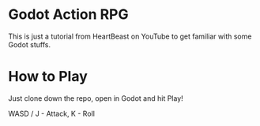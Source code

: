 # Godot Action RPG

This is just a tutorial from HeartBeast on YouTube to get familiar with some Godot stuffs.

# How to Play

Just clone down the repo, open in Godot and hit Play!

WASD / J - Attack, K - Roll
